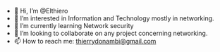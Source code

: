 - 👋 Hi, I’m @Elthiero
- 👀 I’m interested in Information and Technology mostly in networking.
- 🌱 I’m currently learning Network security
- 💞️ I’m looking to collaborate on any project concerning networking.
- 📫 How to reach me: thierrydonambi@gmail.com

<!---
Elthiero/Elthiero is a ✨ special ✨ repository because its `README.md` (this file) appears on your GitHub profile.
You can click the Preview link to take a look at your changes.
--->

